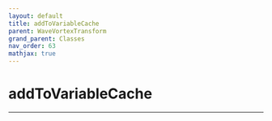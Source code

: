 ```yaml
---
layout: default
title: addToVariableCache
parent: WaveVortexTransform
grand_parent: Classes
nav_order: 63
mathjax: true
---
```


#  addToVariableCache




---

